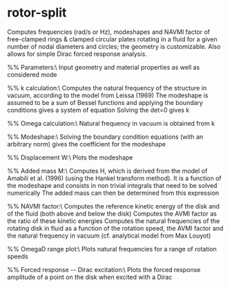 # rotor-split
Computes frequencies (rad/s or Hz), modeshapes and NAVMI factor of free-clamped rings &amp; clamped circular plates rotating
in a fluid for a given number of nodal diameters and circles; the geometry is customizable. Also allows for simple Dirac forced
response analysis.

%% Parameters:\\
Input geometry and material properties as well as considered mode

%% k calculation:\\
Computes the natural frequency of the structure in vacuum, according to the model from Leissa (1969)
The modeshape is assumed to be a sum of Bessel functions and applying the boundary conditions gives a system of equation
Solving the det=0 gives k

%% Omega calculation:\\
Natural frequency in vacuum is obtained from k

%% Modeshape:\\
Solving the boundary condition equations (with an arbitrary norm) gives the coefficient for the modeshape

%% Displacement W:\\
Plots the modeshape

%% Added mass M:\\
Computes H, which is derived from the model of Amabili et al. (1996) (using the Hankel transform method). It is a function
of the modeshape and consists in non trivial integrals that need to be solved numerically
The added mass can then be determined from this expression

%% NAVMI factor:\\
Computes the reference kinetic energy of the disk and of the fluid (both above and below the disk)
Computes the AVMI factor as the ratio of these kinetic energies
Computes the natural frequencies of the rotating disk in fluid as a function of the rotation speed, the AVMI factor and the
natural frequency in vacuum (cf. analytical model from Max Louyot)

%% OmegaD range plot:\\
Plots natural frequencies for a range of rotation speeds

%% Forced response -- Dirac excitation:\\
Plots the forced response amplitude of a point on the disk when excited with a Dirac
